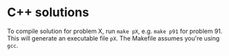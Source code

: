 # C++ solutions
To compile solution for problem X, run `make pX`, e.g. `make p91` for problem 91. This will generate an executable file `pX`. The Makefile assumes you're using `gcc`.